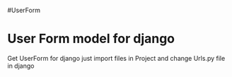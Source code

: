 #UserForm 
<h1>User Form model for django</h1>
<p>Get UserForm for django just import files in Project and change Urls.py file in django</p>
